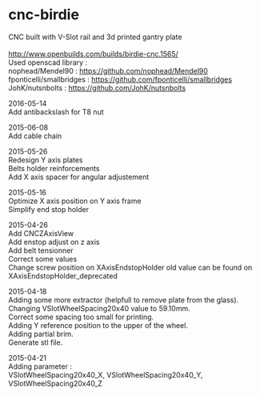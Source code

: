 # cnc-birdie

CNC built with V-Slot rail and 3d printed gantry plate<br/>
<br/>
http://www.openbuilds.com/builds/birdie-cnc.1565/
<br/>
Used openscad library :<br/>
nophead/Mendel90  : https://github.com/nophead/Mendel90<br/>
fponticelli/smallbridges   :  https://github.com/fponticelli/smallbridges<br/>
JohK/nutsnbolts  : https://github.com/JohK/nutsnbolts<br/>

2016-05-14<br/>
Add antibackslash for T8 nut<br/>

2015-06-08<br/>
Add cable chain<br/>

2015-05-26<br/>
Redesign Y axis plates<br/>
Belts holder reinforcements<br/>
Add X axis spacer for angular adjustement<br/>

2015-05-16<br/>
Optimize X axis position on Y axis frame<br/>
Simplify end stop holder<br/>
 
2015-04-26<br/>
Add CNCZAxisView<br/>
Add enstop adjust on z axis<br/>
Add belt tensionner<br/>
Correct some values<br/>
Change screw position on XAxisEndstopHolder old value can be found on XAxisEndstopHolder_deprecated

2015-04-18<br/>
Adding some more extractor (helpfull to remove plate from the glass).<br/>
Changing VSlotWheelSpacing20x40 value to 59.10mm.<br/>
Correct some spacing too small for printing.<br/>
Adding Y reference position to the upper of the wheel.<br/>
Adding partial brim.<br/>
Generate stl file.<br/>

2015-04-21<br/>
Adding parameter :<br/>
VSlotWheelSpacing20x40_X, VSlotWheelSpacing20x40_Y, VSlotWheelSpacing20x40_Z